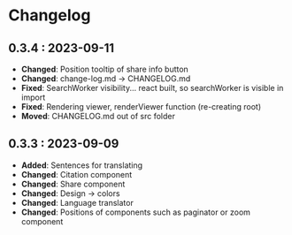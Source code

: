 # Changelog

## 0.3.4 : 2023-09-11

- **Changed**: Position tooltip of share info button
- **Changed**: change-log.md -> CHANGELOG.md
- **Fixed**: SearchWorker visibility... react built, so searchWorker is visible in import
- **Fixed**: Rendering viewer, renderViewer function (re-creating root)
- **Moved**: CHANGELOG.md out of src folder

## 0.3.3 : 2023-09-09

- **Added**: Sentences for translating
- **Changed**: Citation component
- **Changed**: Share component
- **Changed**: Design -> colors
- **Changed**: Language translator
- **Changed**: Positions of components such as paginator or zoom component
